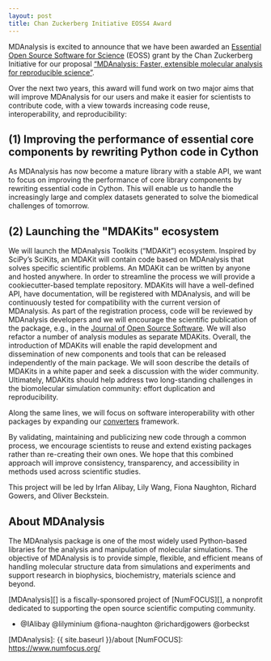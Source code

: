 ```yaml
---
layout: post
title: Chan Zuckerberg Initiative EOSS4 Award
---
```


MDAnalysis is excited to announce that we have been awarded an [Essential Open Source Software for Science][] (EOSS) grant by the Chan Zuckerberg Initiative for our proposal [“MDAnalysis: Faster, extensible molecular analysis for reproducible science”][].

Over the next two years, this award will fund work on two major aims that will improve MDAnalysis for our users and make it easier for scientists to contribute code, with a view towards increasing code reuse, interoperability, and reproducibility:


## (1) Improving the performance of essential core components by rewriting Python code in Cython

As MDAnalysis has now become a mature library with a stable API, we want to focus on improving the performance of core library components by rewriting essential code in Cython. This will enable us to handle the increasingly large and complex datasets generated to solve the biomedical challenges of tomorrow. 


## (2) Launching the "MDAKits" ecosystem

We will launch the MDAnalysis Toolkits (“MDAKit”) ecosystem. Inspired by SciPy’s SciKits, an MDAKit will contain code based on MDAnalysis that solves specific scientific problems. An MDAKit can be written by anyone and hosted anywhere. In order to streamline the process we will provide a cookiecutter-based template repository. MDAKits will have a well-defined API, have documentation, will be registered with MDAnalysis, and will be continuously tested for compatibility with the current version of MDAnalysis. As part of the registration process, code will be reviewed by MDAnalysis developers and we will encourage the scientific publication of the package, e.g., in the [Journal of Open Source Software][]. We will also refactor a number of analysis modules as separate MDAKits. Overall, the introduction of MDAKits will enable the rapid development and dissemination of new components and tools that can be released independently of the main package. We will soon describe the details of MDAKits in a white paper and seek a discussion with the wider community. Ultimately, MDAKits should help address two long-standing challenges in the biomolecular simulation community: effort duplication and reproducibility.

Along the same lines, we will focus on software interoperability with other packages by expanding our [converters][] framework.

By validating, maintaining and publicizing new code through a common process, we encourage scientists to reuse and extend existing packages rather than re-creating their own ones. We hope that this combined approach will improve consistency, transparency, and accessibility in methods used across scientific studies. 

This project will be led by Irfan Alibay, Lily Wang, Fiona Naughton, Richard Gowers, and Oliver Beckstein.


## About MDAnalysis

The MDAnalysis package is one of the most widely used Python-based libraries for the analysis and manipulation of molecular simulations. The objective of MDAnalysis is to provide simple, flexible, and efficient means of handling molecular structure data from simulations and experiments and support research in biophysics, biochemistry, materials science and beyond.

[MDAnalysis][] is a fiscally-sponsored project of [NumFOCUS][], a nonprofit dedicated to supporting the open source scientific computing community. 


- @IAlibay @lilyminium @fiona-naughton @richardjgowers @orbeckst 

[Essential Open Source Software for Science]: https://chanzuckerberg.com/rfa/essential-open-source-software-for-science/
[“MDAnalysis: Faster, extensible molecular analysis for reproducible science”]: https://chanzuckerberg.com/eoss/proposals/mdanalysis-faster-extensible-molecular-analysis-for-reproducible-science/
[Journal of Open Source Software]: https://joss.theoj.org/
[converters]: https://docs.mdanalysis.org/stable/documentation_pages/converters.html
[MDAnalysis]: {{ site.baseurl }}/about
[NumFOCUS]: https://www.numfocus.org/
